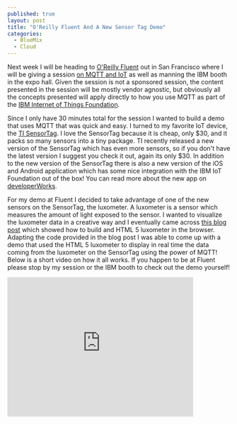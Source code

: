 ```yaml
---
published: true
layout: post
title: "O'Reilly Fluent And A New Sensor Tag Demo"
categories: 
  - BlueMix
  - Cloud
---
```



Next week I will be heading to [O'Reilly Fluent](http://conferences.oreilly.com/fluent/javascript-html-us) out in San Francisco where I will be giving a session [on MQTT and IoT](http://conferences.oreilly.com/fluent/javascript-html-us/public/schedule/detail/46230) as well as manning the IBM booth in the expo hall.  Given the session is not a sponsored session, the content presented in the session will be mostly vendor agnostic, but obviously all the concepts presented will apply directly to how you use MQTT as part of the [IBM Internet of Things Foundation](https://internetofthings.ibmcloud.com/).

Since I only have 30 minutes total for the session I wanted to build a demo that uses MQTT that was quick and easy.  I turned to my favorite IoT device, the [TI SensorTag](http://www.ti.com/ww/en/wireless_connectivity/sensortag2015/?INTC=SensorTag&HQS=sensortag).  I love the SensorTag because it is cheap, only $30, and it packs so many sensors into a tiny package.  TI recently released a new version of the SensorTag which has even more sensors, so if you don't have the latest version I suggest you check it out, again its only $30.  In addition to the new version of the SensorTag there is also a new version of the iOS and Android application which has some nice integration with the IBM IoT Foundation out of the box!  You can read more about the new app on [developerWorks](https://developer.ibm.com/recipes/tutorials/connect-a-cc2650-sensortag-to-the-iot-foundations-quickstart/).

For my demo at Fluent I decided to take advantage of one of the new sensors on the SensorTag, the luxometer.  A luxometer is a sensor which measures the amount of light exposed to the sensor.  I wanted to visualize the luxometer data in a creative way and I eventually came across [this blog post](http://laserred.co/2013/07/html5-lux-meter-tutorial/) which showed how to build and HTML 5 luxometer in the browser.  Adapting the code provided in the blog post I was able to come up with a demo that used the HTML 5 luxometer to display in real time the data coming from the luxometer on the SensorTag using the power of MQTT!  Below is a short video on how it all works.  If you happen to be at Fluent please stop by my session or the IBM booth to check out the demo yourself!

<iframe width="420" height="315" src="https://www.youtube.com/embed/7YiL3K9zGfE" frameborder="0" allowfullscreen></iframe>
